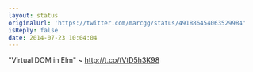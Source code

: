 ```yaml
---
layout: status
originalUrl: 'https://twitter.com/marcgg/status/491886454063529984'
isReply: false
date: 2014-07-23 10:04:04
---
```


"Virtual DOM in Elm" ~ http://t.co/tVtD5h3K98
